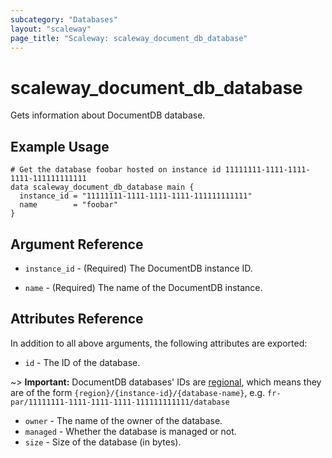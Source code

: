 ```yaml
---
subcategory: "Databases"
layout: "scaleway"
page_title: "Scaleway: scaleway_document_db_database"
---
```


# scaleway_document_db_database

Gets information about DocumentDB database.

## Example Usage

```hcl
# Get the database foobar hosted on instance id 11111111-1111-1111-1111-111111111111
data scaleway_document_db_database main {
  instance_id = "11111111-1111-1111-1111-111111111111"
  name        = "foobar"
}
```

## Argument Reference

- `instance_id` - (Required) The DocumentDB instance ID.

- `name` - (Required) The name of the DocumentDB instance.

## Attributes Reference

In addition to all above arguments, the following attributes are exported:

- `id` - The ID of the database.

~> **Important:** DocumentDB databases' IDs are [regional](../guides/regions_and_zones.md#resource-ids), which means they are of the form `{region}/{instance-id}/{database-name}`, e.g. `fr-par/11111111-1111-1111-1111-111111111111/database`

- `owner` - The name of the owner of the database.
- `managed` - Whether the database is managed or not.
- `size` - Size of the database (in bytes).

